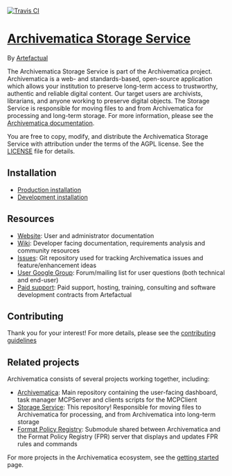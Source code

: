 [![Travis CI](https://travis-ci.org/artefactual/archivematica-storage-service.svg?branch=qa/0.x)](https://travis-ci.org/artefactual/archivematica-storage-service)

# [Archivematica Storage Service](https://www.archivematica.org/)

By [Artefactual](https://www.artefactual.com/)

The Archivematica Storage Service is part of the Archivematica project.
Archivematica is a web- and standards-based, open-source application which allows your institution to preserve long-term access to trustworthy, authentic and reliable digital content.
Our target users are archivists, librarians, and anyone working to preserve digital objects.
The Storage Service is responsible for moving files to and from Archivematica for processing and long-term storage.
For more information, please see the [Archivematica documentation](https://www.archivematica.org/en/docs/).

You are free to copy, modify, and distribute the Archivematica Storage Service with attribution under the terms of the AGPL license.
See the [LICENSE](LICENSE) file for details.


## Installation

* [Production installation](https://www.archivematica.org/docs/latest/admin-manual/installation/installation/)
* [Development installation](https://wiki.archivematica.org/Getting_started#Installation)


## Resources

* [Website](https://www.archivematica.org/): User and administrator documentation
* [Wiki](https://www.archivematica.org/wiki/Development): Developer facing documentation, requirements analysis and community resources
* [Issues](https://github.com/archivematica/Issues): Git repository used for tracking Archivematica issues and feature/enhancement ideas
* [User Google Group](https://groups.google.com/forum/#!forum/archivematica): Forum/mailing list for user questions (both technical and end-user)
* [Paid support](https://www.artefactual.com/services/): Paid support, hosting, training, consulting and software development contracts from Artefactual


## Contributing

Thank you for your interest!
For more details, please see the [contributing guidelines](CONTRIBUTING.md)


## Related projects

Archivematica consists of several projects working together, including:

* [Archivematica](https://github.com/artefactual/archivematica): Main repository containing the user-facing dashboard, task manager MCPServer and clients scripts for the MCPClient
* [Storage Service](https://github.com/artefactual/archivematica-storage-service): This repository! Responsible for moving files to Archivematica for processing, and from Archivematica into long-term storage
* [Format Policy Registry](https://github.com/artefactual/archivematica/tree/qa/1.x/src/dashboard/src/fpr): Submodule shared between Archivematica and the Format Policy Registry (FPR) server that displays and updates FPR rules and commands

For more projects in the Archivematica ecosystem, see the [getting started](https://wiki.archivematica.org/Getting_started#Projects) page.
